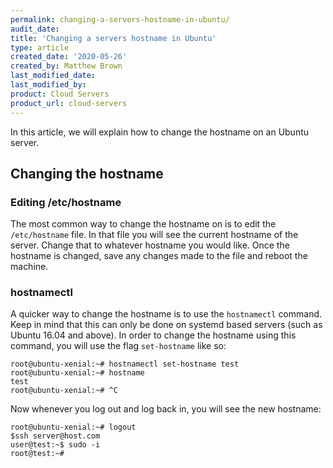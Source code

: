 ```yaml
---
permalink: changing-a-servers-hostname-in-ubuntu/
audit_date:
title: 'Changing a servers hostname in Ubuntu'
type: article
created_date: '2020-05-26'
created_by: Matthew Brown
last_modified_date:
last_modified_by:
product: Cloud Servers
product_url: cloud-servers
---
```


In this article, we will explain how to change the hostname on an Ubuntu server.


## Changing the hostname  

### Editing /etc/hostname

The most common way to change the hostname on is to edit the `/etc/hostname` file. In that file you will see the current hostname of the server. Change that to whatever hostname you would like. Once the hostname is changed, save any changes made to the file and reboot the machine.

### hostnamectl

A quicker way to change the hostname is to use the `hostnamectl` command. Keep in mind that this can only be done on systemd based servers (such as Ubuntu 16.04 and above). In order to change the hostname using this command, you will use the flag `set-hostname` like so:

```
root@ubuntu-xenial:~# hostnamectl set-hostname test
root@ubuntu-xenial:~# hostname
test
root@ubuntu-xenial:~# ^C
```

Now whenever you log out and log back in, you will see the new hostname:

```
root@ubuntu-xenial:~# logout
$ssh server@host.com
user@test:~$ sudo -i
root@test:~# 
```
